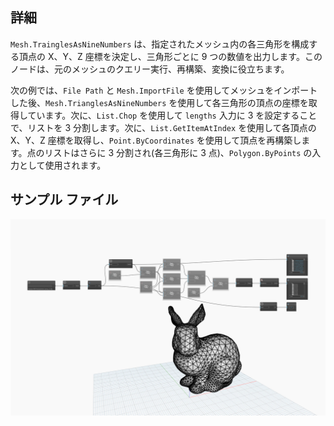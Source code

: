 ## 詳細
`Mesh.TrainglesAsNineNumbers` は、指定されたメッシュ内の各三角形を構成する頂点の X、Y、Z 座標を決定し、三角形ごとに 9 つの数値を出力します。このノードは、元のメッシュのクエリー実行、再構築、変換に役立ちます。

次の例では、`File Path` と `Mesh.ImportFile` を使用してメッシュをインポートした後、`Mesh.TrianglesAsNineNumbers` を使用して各三角形の頂点の座標を取得しています。次に、`List.Chop` を使用して `lengths` 入力に 3 を設定することで、リストを 3 分割します。次に、`List.GetItemAtIndex` を使用して各頂点の X、Y、Z 座標を取得し、`Point.ByCoordinates` を使用して頂点を再構築します。点のリストはさらに 3 分割され(各三角形に 3 点)、`Polygon.ByPoints` の入力として使用されます。

## サンプル ファイル

![Example](./Autodesk.DesignScript.Geometry.Mesh.TrianglesAsNineNumbers_img.jpg)

